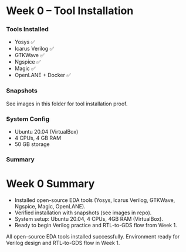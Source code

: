 # Week 0 – Tool Installation

### Tools Installed
- Yosys ✅
- Icarus Verilog ✅
- GTKWave ✅
- Ngspice ✅
- Magic ✅
- OpenLANE + Docker ✅

### Snapshots
See images in this folder for tool installation proof.

### System Config
- Ubuntu 20.04 (VirtualBox)
- 4 CPUs, 4 GB RAM
- 50 GB storage

### Summary
# Week 0 Summary

- Installed open-source EDA tools (Yosys, Icarus Verilog, GTKWave, Ngspice, Magic, OpenLANE).
- Verified installation with snapshots (see images in repo).
- System setup: Ubuntu 20.04, 4 CPUs, 4GB RAM (VirtualBox).
- Ready to begin Verilog practice and RTL-to-GDS flow from Week 1.

All open-source EDA tools installed successfully. Environment ready for Verilog design and RTL-to-GDS flow in Week 1.


